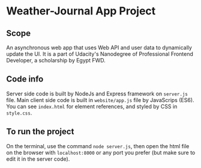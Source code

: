 # Weather-Journal App Project

## Scope
An asynchronous web app that uses Web API and user data to dynamically update the UI. It is a part of Udacity's Nanodegree of Professional Frontend Developer, a scholarship by Egypt FWD. 

## Code info
Server side code is built by NodeJs and Express framework on `server.js` file. Main client side code is built in `website/app.js` file by JavaScrips (ES6). You can see `index.html` for element references, and styled by CSS in `style.css`.

## To run the project
On the terminal, use the command `node server.js`, then open the html file on the browser with `localhost:8000` or any port you prefer (but make sure to edit it in the server code).
